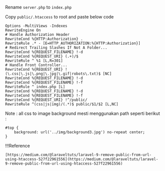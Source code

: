 Rename `server.php` to `index.php`

Copy `public/.htaccess` to root and paste below code

    Options -MultiViews -Indexes
    RewriteEngine On
    # Handle Authorization Header
    RewriteCond %{HTTP:Authorization} .
    RewriteRule .* - [E=HTTP_AUTHORIZATION:%{HTTP:Authorization}]
    # Redirect Trailing Slashes If Not A Folder...
    RewriteCond %{REQUEST_FILENAME} !-d
    RewriteCond %{REQUEST_URI} (.+)/$
    RewriteRule ^ %1 [L,R=301]
    # Handle Front Controller...
    RewriteCond %{REQUEST_URI} !(\.css|\.js|\.png|\.jpg|\.gif|robots\.txt)$ [NC]
    RewriteCond %{REQUEST_FILENAME} !-d
    RewriteCond %{REQUEST_FILENAME} !-f
    RewriteRule ^ index.php [L]
    RewriteCond %{REQUEST_FILENAME} !-d
    RewriteCond %{REQUEST_FILENAME} !-f
    RewriteCond %{REQUEST_URI} !^/public/
    RewriteRule ^(css|js|img)/(.*)$ public/$1/$2 [L,NC]

Note : all css to image background mesti menggunakan path seperti berikut : 

    #top {    
        background: url('../img/background3.jpg') no-repeat center;    
    }

!!!Reference

    [https://medium.com/@laraveltuts/laravel-9-remove-public-from-url-using-htaccess-527f22961556](https://medium.com/@laraveltuts/laravel-9-remove-public-from-url-using-htaccess-527f22961556)